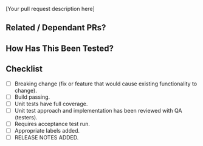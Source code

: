 [Your pull request description here]

## Related / Dependant PRs?

<!--- List any related issues here -->

## How Has This Been Tested?

<!--- Please describe how you tested your changes -->

## Checklist

<!--- Go over all the following points, and put an `x` in all the boxes that apply. -->
<!--- If you're unsure about any of these, don't hesitate to ask. We're here to help! -->

- [ ] Breaking change (fix or feature that would cause existing functionality to change).
- [ ] Build passing.
- [ ] Unit tests have full coverage.
- [ ] Unit test approach and implementation has been reviewed with QA (testers).
- [ ] Requires acceptance test run.
- [ ] Appropriate labels added.
- [ ] RELEASE NOTES ADDED.

